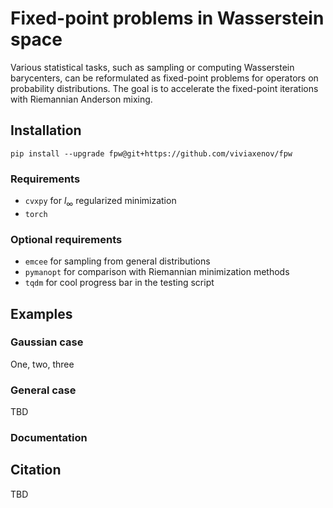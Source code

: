 # Fixed-point problems in Wasserstein space

Various statistical tasks, such as  sampling or computing Wasserstein barycenters, can be reformulated as fixed-point problems for operators on probability distributions. 
The goal is to accelerate the fixed-point iterations with Riemannian Anderson mixing. 

## Installation
```
pip install --upgrade fpw@git+https://github.com/viviaxenov/fpw
```
### Requirements
  - `cvxpy` for $l_\infty$ regularized minimization
  - `torch`
### Optional requirements
  - `emcee` for sampling from general distributions
  - `pymanopt` for comparison with Riemannian minimization methods
  - `tqdm` for cool progress bar in the testing script 

## Examples
### Gaussian case
One, two, three
### General case
TBD
### Documentation
## Citation
TBD
